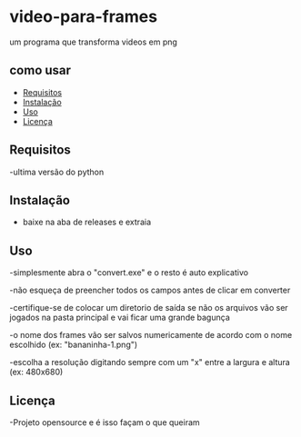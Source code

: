 # video-para-frames

um programa que transforma videos em png 

## como usar

- [Requisitos](#requisitos)
- [Instalação](#instalação)
- [Uso](#uso)
- [Licença](#licença)




## Requisitos

-ultima versão do python






## Instalação

- baixe na aba de releases e extraia




## Uso

-simplesmente abra o "convert.exe" e o resto é auto explicativo

-não esqueça de preencher todos os campos antes de clicar em converter

-certifique-se de colocar um diretorio de saída se não os arquivos vão ser jogados na pasta principal e vai ficar uma grande bagunça

-o nome dos frames vão ser salvos numericamente de acordo com o nome escolhido (ex: "bananinha-1.png")

-escolha a resolução digitando sempre com um "x" entre a largura e altura (ex: 480x680)


## Licença

-Projeto opensource e é isso façam o que queiram
